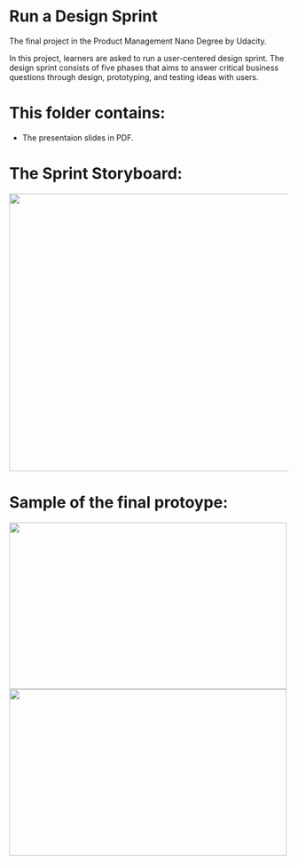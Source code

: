 # Run a Design Sprint 

The final project in the Product Management Nano Degree by Udacity.

In this project, learners are asked to run a user-centered design sprint. The design sprint consists of five phases that aims to answer critical business questions through design, prototyping, and testing ideas with users. 

# This folder contains:

- The presentaion slides in PDF.


# The Sprint Storyboard: 


<img src="https://user-images.githubusercontent.com/67848891/112342017-f6688d80-8cd2-11eb-8828-17cb70642c01.png" width="650" height="500" >


# Sample of the final protoype: 


<img src="https://user-images.githubusercontent.com/67848891/112339183-7e00cd00-8cd0-11eb-92c9-232d42fe98bf.png" width="500" height="300" >


<img src="https://user-images.githubusercontent.com/67848891/112341543-8eb24280-8cd2-11eb-91a5-7965e3738f37.png" width="500" height="300" >
 
